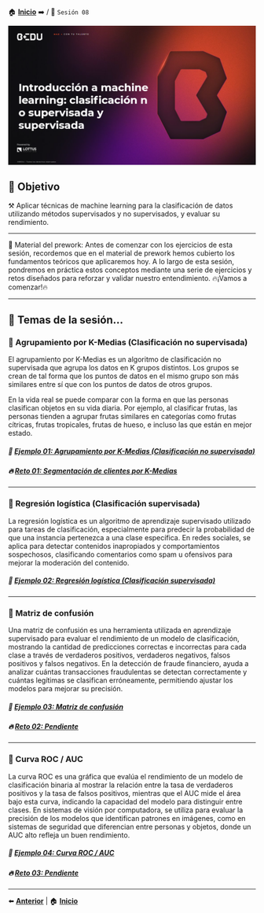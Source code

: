 🏠 [**Inicio**](../Readme.md) ➡️ / 📖 `Sesión 08`

<div align="center">
    <img src="Imagenes/S08_Bedu.png" alt="Sesion_08">
</div>

## 🎯 Objetivo

⚒️ Aplicar técnicas de machine learning para la clasificación de datos utilizando métodos supervisados y no supervisados, y evaluar su rendimiento.

---

📘 Material del prework: Antes de comenzar con los ejercicios de esta sesión, recordemos que en el material de prework hemos cubierto los fundamentos teóricos que aplicaremos hoy. A lo largo de esta sesión, pondremos en práctica estos conceptos mediante una serie de ejercicios y retos diseñados para reforzar y validar nuestro entendimiento. 🔥¡Vamos a comenzar!🔥

---

## 📂 Temas de la sesión...

### 📖 Agrupamiento por K-Medias (Clasificación no supervisada)

El agrupamiento por K-Medias es un algoritmo de clasificación no supervisada que agrupa los datos en K grupos distintos. Los grupos se crean de tal forma que los puntos de datos en el mismo grupo son más similares entre sí que con los puntos de datos de otros grupos.

En la vida real se puede comparar con la forma en que las personas clasifican objetos en su vida diaria. Por ejemplo, al clasificar frutas, las personas tienden a agrupar frutas similares en categorías como frutas cítricas, frutas tropicales, frutas de hueso, e incluso las que están en mejor estado.

##### 📜 **[Ejemplo 01: Agrupamiento por K-Medias (Clasificación no supervisada)](Ejemplo-01/Readme.md)**
##### 🔥 **[Reto 01: Segmentación de clientes por K-Medias](Reto-01/Readme.md)**

---

### 📖 Regresión logística (Clasificación supervisada)

La regresión logística es un algoritmo de aprendizaje supervisado utilizado para tareas de clasificación, especialmente para predecir la probabilidad de que una instancia pertenezca a una clase específica. En redes sociales, se aplica para detectar contenidos inapropiados y comportamientos sospechosos, clasificando comentarios como spam u ofensivos para mejorar la moderación del contenido.

##### 📜 **[Ejemplo 02: Regresión logística (Clasificación supervisada)](Ejemplo-02/Readme.md)**

---

### 📖 Matriz de confusión

Una matriz de confusión es una herramienta utilizada en aprendizaje supervisado para evaluar el rendimiento de un modelo de clasificación, mostrando la cantidad de predicciones correctas e incorrectas para cada clase a través de verdaderos positivos, verdaderos negativos, falsos positivos y falsos negativos. En la detección de fraude financiero, ayuda a analizar cuántas transacciones fraudulentas se detectan correctamente y cuántas legítimas se clasifican erróneamente, permitiendo ajustar los modelos para mejorar su precisión.

##### 📜 **[Ejemplo 03:  Matriz de confusión](Ejemplo-03/Readme.md)**
##### 🔥 **[Reto 02: Pendiente](Reto-02/Readme.md)**
---

### 📖 Curva ROC / AUC

La curva ROC es una gráfica que evalúa el rendimiento de un modelo de clasificación binaria al mostrar la relación entre la tasa de verdaderos positivos y la tasa de falsos positivos, mientras que el AUC mide el área bajo esta curva, indicando la capacidad del modelo para distinguir entre clases. En sistemas de visión por computadora, se utiliza para evaluar la precisión de los modelos que identifican patrones en imágenes, como en sistemas de seguridad que diferencian entre personas y objetos, donde un AUC alto refleja un buen rendimiento.

##### 📜 **[Ejemplo 04: Curva ROC / AUC](Ejemplo-04/Readme.md)**
##### 🔥 **[Reto 03: Pendiente](Reto-03/Readme.md)**
---

⬅️ [**Anterior**](../Sesion-07/Readme.md) | 🏠 [**Inicio**](../Readme.md)
